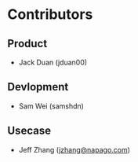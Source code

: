 # Contributors

## Product
- Jack Duan (jduan00)

## Devlopment
- Sam Wei (samshdn)

## Usecase
- Jeff Zhang (jzhang@napago.com)
